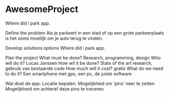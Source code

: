 # AwesomeProject
Where did i park app.

Define the problem
Als je parkeert in een stad of op een grote parkeerplaats is het soms moeilijk om je auto terug te vinden.

Develop solutions options
Where did i park app.

Plan the project
What must be done?
Research, programming, design
Who will do it?
Lucas Janssen
How wil it be done?
State of the art research, gebruik van bestaande code
How much will it cost?
gratis
What do we need to do it?
Een smartphone met gps, een pc, de juiste software

Wat doet de app:
Locatie bepalen.
Mogelijkheid om ‘pins’ neer te zetten
Mogelijkheid om achteraf deze pins te traceren.
